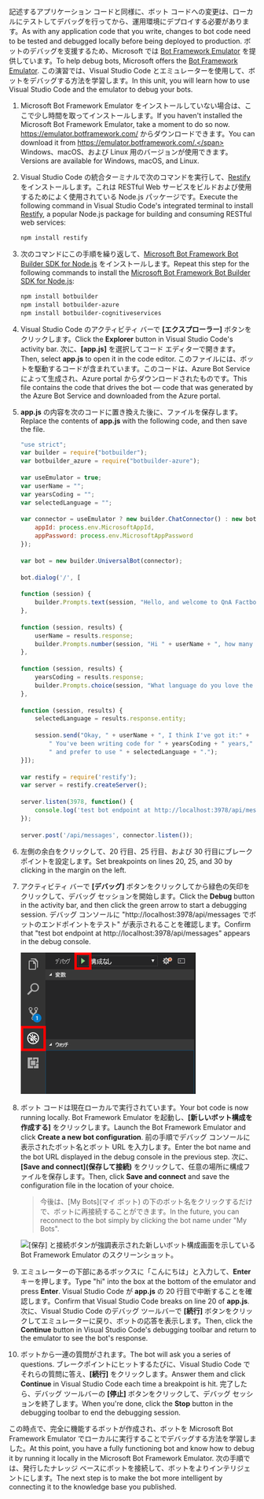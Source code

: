 <span data-ttu-id="e0fe6-101">記述するアプリケーション コードと同様に、ボット コードへの変更は、ローカルにテストしてデバッグを行ってから、運用環境にデプロイする必要があります。</span><span class="sxs-lookup"><span data-stu-id="e0fe6-101">As with any application code that you write, changes to bot code need to be tested and debugged locally before being deployed to production.</span></span> <span data-ttu-id="e0fe6-102">ボットのデバッグを支援するため、Microsoft では [Bot Framework Emulator](https://emulator.botframework.com/) を提供しています。</span><span class="sxs-lookup"><span data-stu-id="e0fe6-102">To help debug bots, Microsoft offers the [Bot Framework Emulator](https://emulator.botframework.com/).</span></span> <span data-ttu-id="e0fe6-103">この演習では、Visual Studio Code とエミュレーターを使用して、ボットをデバッグする方法を学習します。</span><span class="sxs-lookup"><span data-stu-id="e0fe6-103">In this unit, you will learn how to use Visual Studio Code and the emulator to debug your bots.</span></span>

1. <span data-ttu-id="e0fe6-104">Microsoft Bot Framework Emulator をインストールしていない場合は、ここで少し時間を取ってインストールします。</span><span class="sxs-lookup"><span data-stu-id="e0fe6-104">If you haven't installed the Microsoft Bot Framework Emulator, take a moment to do so now.</span></span> <span data-ttu-id="e0fe6-105">https://emulator.botframework.com/ からダウンロードできます。</span><span class="sxs-lookup"><span data-stu-id="e0fe6-105">You can download it from https://emulator.botframework.com/.</span></span> <span data-ttu-id="e0fe6-106">Windows、macOS、および Linux 用のバージョンが使用できます。</span><span class="sxs-lookup"><span data-stu-id="e0fe6-106">Versions are available for Windows, macOS, and Linux.</span></span>

1. <span data-ttu-id="e0fe6-107">Visual Studio Code の統合ターミナルで次のコマンドを実行して、[Restify](http://restify.com/) をインストールします。これは RESTful Web サービスをビルドおよび使用するためによく使用されている Node.js パッケージです。</span><span class="sxs-lookup"><span data-stu-id="e0fe6-107">Execute the following command in Visual Studio Code's integrated terminal to install [Restify](http://restify.com/), a popular Node.js package for building and consuming RESTful web services:</span></span>

    ```bash
    npm install restify
    ```

1. <span data-ttu-id="e0fe6-108">次のコマンドにこの手順を繰り返して、[Microsoft Bot Framework Bot Builder SDK for Node.js](https://docs.microsoft.com/bot-framework/nodejs/bot-builder-nodejs-quickstart) をインストールします。</span><span class="sxs-lookup"><span data-stu-id="e0fe6-108">Repeat this step for the following commands to install the [Microsoft Bot Framework Bot Builder SDK for Node.js](https://docs.microsoft.com/bot-framework/nodejs/bot-builder-nodejs-quickstart):</span></span>

    ```bash
    npm install botbuilder
    npm install botbuilder-azure
    npm install botbuilder-cognitiveservices
    ```

1. <span data-ttu-id="e0fe6-109">Visual Studio Code のアクティビティ バーで **[エクスプローラー]** ボタンをクリックします。</span><span class="sxs-lookup"><span data-stu-id="e0fe6-109">Click the **Explorer** button in Visual Studio Code's activity bar.</span></span> <span data-ttu-id="e0fe6-110">次に、**[app.js]** を選択してコード エディターで開きます。</span><span class="sxs-lookup"><span data-stu-id="e0fe6-110">Then, select **app.js** to open it in the code editor.</span></span> <span data-ttu-id="e0fe6-111">このファイルには、ボットを駆動するコードが含まれています。このコードは、Azure Bot Service によって生成され、Azure portal からダウンロードされたものです。</span><span class="sxs-lookup"><span data-stu-id="e0fe6-111">This file contains the code that drives the bot — code that was generated by the Azure Bot Service and downloaded from the Azure portal.</span></span>

1. <span data-ttu-id="e0fe6-112">**app.js** の内容を次のコードに置き換えた後に、ファイルを保存します。</span><span class="sxs-lookup"><span data-stu-id="e0fe6-112">Replace the contents of **app.js** with the following code, and then save the file.</span></span>

    ```JavaScript
    "use strict";
    var builder = require("botbuilder");
    var botbuilder_azure = require("botbuilder-azure");

    var useEmulator = true;
    var userName = "";
    var yearsCoding = "";
    var selectedLanguage = "";

    var connector = useEmulator ? new builder.ChatConnector() : new botbuilder_azure.BotServiceConnector({
        appId: process.env.MicrosoftAppId,
        appPassword: process.env.MicrosoftAppPassword
    });

    var bot = new builder.UniversalBot(connector);

    bot.dialog('/', [

    function (session) {
        builder.Prompts.text(session, "Hello, and welcome to QnA Factbot! What's your name?");
    },

    function (session, results) {
        userName = results.response;
        builder.Prompts.number(session, "Hi " + userName + ", how many years have you been writing code?");
    },

    function (session, results) {
        yearsCoding = results.response;
        builder.Prompts.choice(session, "What language do you love the most?", ["C#", "Python", "Node.js", "Visual FoxPro"]);
    },

    function (session, results) {
        selectedLanguage = results.response.entity;

        session.send("Okay, " + userName + ", I think I've got it:" +
            " You've been writing code for " + yearsCoding + " years," +
            " and prefer to use " + selectedLanguage + ".");
    }]);

    var restify = require('restify');
    var server = restify.createServer();

    server.listen(3978, function() {
        console.log('test bot endpoint at http://localhost:3978/api/messages');
    });

    server.post('/api/messages', connector.listen());
    ```

1. <span data-ttu-id="e0fe6-113">左側の余白をクリックして、20 行目、25 行目、および 30 行目にブレークポイントを設定します。</span><span class="sxs-lookup"><span data-stu-id="e0fe6-113">Set breakpoints on lines 20, 25, and 30 by clicking in the margin on the left.</span></span>

1. <span data-ttu-id="e0fe6-114">アクティビティ バーで **[デバッグ]** ボタンをクリックしてから緑色の矢印をクリックして、デバッグ セッションを開始します。</span><span class="sxs-lookup"><span data-stu-id="e0fe6-114">Click the **Debug** button in the activity bar, and then click the green arrow to start a debugging session.</span></span> <span data-ttu-id="e0fe6-115">デバッグ コンソールに "http://localhost:3978/api/messages でボットのエンドポイントをテスト" が表示されることを確認します。</span><span class="sxs-lookup"><span data-stu-id="e0fe6-115">Confirm that "test bot endpoint at http://localhost:3978/api/messages" appears in the debug console.</span></span>

    ![デバッグのナビゲーション項目とデバッグ セッションを開始するために使用されるデバッグ再生ボタンが強調表示されたデバッグ システムを表示している Visual Studio Code のスクリーンショット。](../media/5-vs-launch-debugger.png)

1. <span data-ttu-id="e0fe6-117">ボット コードは現在ローカルで実行されています。</span><span class="sxs-lookup"><span data-stu-id="e0fe6-117">Your bot code is now running locally.</span></span> <span data-ttu-id="e0fe6-118">Bot Framework Emulator を起動し、**[新しいボット構成を作成する]** をクリックします。</span><span class="sxs-lookup"><span data-stu-id="e0fe6-118">Launch the Bot Framework Emulator and click **Create a new bot configuration**.</span></span> <span data-ttu-id="e0fe6-119">前の手順でデバッグ コンソールに表示されたボット名とボット URL を入力します。</span><span class="sxs-lookup"><span data-stu-id="e0fe6-119">Enter the bot name and the bot URL displayed in the debug console in the previous step.</span></span> <span data-ttu-id="e0fe6-120">次に、**[Save and connect]\(保存して接続\)** をクリックして、任意の場所に構成ファイルを保存します。</span><span class="sxs-lookup"><span data-stu-id="e0fe6-120">Then, click **Save and connect** and save the configuration file in the location of your choice.</span></span>

    > <span data-ttu-id="e0fe6-121">今後は、[My Bots]\(マイ ボット\) の下のボット名をクリックするだけで、ボットに再接続することができます。</span><span class="sxs-lookup"><span data-stu-id="e0fe6-121">In the future, you can reconnect to the bot simply by clicking the bot name under "My Bots".</span></span>

    ![[保存] と接続ボタンが強調表示された新しいボット構成画面を示している Bot Framework Emulator のスクリーンショット。](../media/5-new-bot-configuration.png)

1. <span data-ttu-id="e0fe6-123">エミュレーターの下部にあるボックスに「こんにちは」と入力して、**Enter** キーを押します。</span><span class="sxs-lookup"><span data-stu-id="e0fe6-123">Type "hi" into the box at the bottom of the emulator and press **Enter**.</span></span> <span data-ttu-id="e0fe6-124">Visual Studio Code が **app.js** の 20 行目で中断することを確認します。</span><span class="sxs-lookup"><span data-stu-id="e0fe6-124">Confirm that Visual Studio Code breaks on line 20 of **app.js**.</span></span> <span data-ttu-id="e0fe6-125">次に、Visual Studio Code のデバッグ ツールバーで **[続行]** ボタンをクリックしてエミュレーターに戻り、ボットの応答を表示します。</span><span class="sxs-lookup"><span data-stu-id="e0fe6-125">Then, click the **Continue** button in Visual Studio Code's debugging toolbar and return to the emulator to see the bot's response.</span></span>

1. <span data-ttu-id="e0fe6-126">ボットから一連の質問がされます。</span><span class="sxs-lookup"><span data-stu-id="e0fe6-126">The bot will ask you a series of questions.</span></span> <span data-ttu-id="e0fe6-127">ブレークポイントにヒットするたびに、Visual Studio Code でそれらの質問に答え、**[続行]** をクリックします。</span><span class="sxs-lookup"><span data-stu-id="e0fe6-127">Answer them and click **Continue** in Visual Studio Code each time a breakpoint is hit.</span></span> <span data-ttu-id="e0fe6-128">完了したら、デバッグ ツールバーの **[停止]** ボタンをクリックして、デバッグ セッションを終了します。</span><span class="sxs-lookup"><span data-stu-id="e0fe6-128">When you're done, click the **Stop** button in the debugging toolbar to end the debugging session.</span></span>

<span data-ttu-id="e0fe6-129">この時点で、完全に機能するボットが作成され、ボットを Microsoft Bot Framework Emulator でローカルに実行することでデバッグする方法を学習しました。</span><span class="sxs-lookup"><span data-stu-id="e0fe6-129">At this point, you have a fully functioning bot and know how to debug it by running it locally in the Microsoft Bot Framework Emulator.</span></span> <span data-ttu-id="e0fe6-130">次の手順では、発行したナレッジ ベースにボットを接続して、ボットをよりインテリジェントにします。</span><span class="sxs-lookup"><span data-stu-id="e0fe6-130">The next step is to make the bot more intelligent by connecting it to the knowledge base you published.</span></span>
